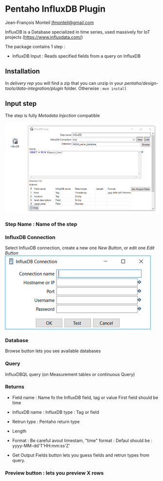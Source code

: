 
# Pentaho InfluxDB Plugin

Jean-François Monteil
jfmonteil@gmail.com

InfluxDB is a Database specialized in time series, used massively for IoT projects (https://www.influxdata.com/)

The package contains 1 step :
* InfluxDB Input : Reads specified fields from a query on InfluxDB


## Installation
In *delivery rep* you will find a zip that you can unzip in your *pentaho/design-tools/data-integration/plugin* folder.
Otherwise :  ``` mvn install ```

## Input step
The step is fully *Metadata Injection* compatible

![Input Step](https://github.com/jfmonteil/pentaho-influxdb-plugin/blob/master/screenshots/PentahoInfluxDBInputPlugin.png?raw=true)

### Step Name : Name of the step

### InfluxDB Connection
Select InfluxDB connection, create a new one *New Button*, or edit one *Edit Button*
![Input Step](https://github.com/jfmonteil/pentaho-influxdb-plugin/blob/master/screenshots/PentahoInfluxDBInputPluginConnection.png?raw=true)

### Database 
Browse button lets you see available databases

### Query
InfluxDBQL query (on Measurement tables or continuous Query)

### Returns
* Field name : 
Name fo the InfluxDB field, tag or value First field should be time
* InfluxDB name : 
InfluxDB type : Tag or field
* Retrun type : 
Pentaho return type
* Length
* Format : 
Be careful avout timestam, "time" format : Defaul should be : yyyy-MM-dd'T'HH:mm:ss'Z'

* Get Output Fields button
lets you guess  fields and retrun types from query.

### Preview button : lets you preview X rows

